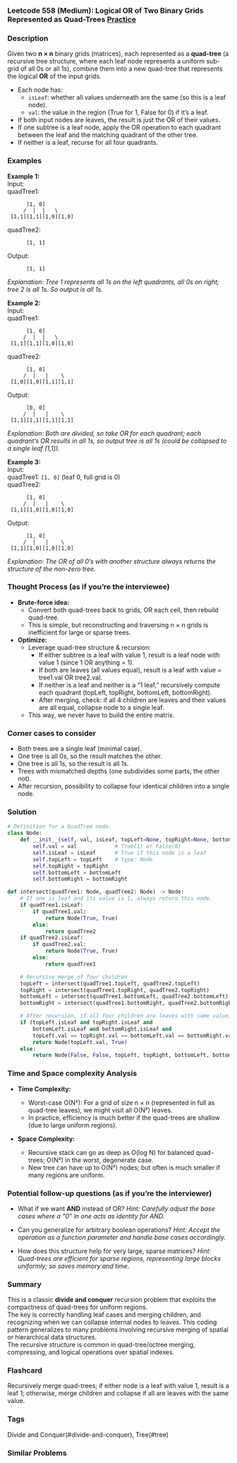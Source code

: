 ### Leetcode 558 (Medium): Logical OR of Two Binary Grids Represented as Quad-Trees [Practice](https://leetcode.com/problems/logical-or-of-two-binary-grids-represented-as-quad-trees)

### Description  
Given two **n × n** binary grids (matrices), each represented as a **quad-tree** (a recursive tree structure, where each leaf node represents a uniform sub-grid of all 0s or all 1s), combine them into a new quad-tree that represents the logical **OR** of the input grids.  
- Each node has:  
  - `isLeaf`: whether all values underneath are the same (so this is a leaf node).
  - `val`: the value in the region (True for 1, False for 0) if it’s a leaf.
- If both input nodes are leaves, the result is just the OR of their values.
- If one subtree is a leaf node, apply the OR operation to each quadrant between the leaf and the matching quadrant of the other tree.
- If neither is a leaf, recurse for all four quadrants.

### Examples  

**Example 1:**  
Input:  
quadTree1:
```
      [1, 0]
     /  |  |   \
 [1,1][1,1][1,0][1,0]
```
quadTree2:  
```
      [1, 1]
```
Output:  
```
      [1, 1]
```
*Explanation: Tree 1 represents all 1s on the left quadrants, all 0s on right; tree 2 is all 1s. So output is all 1s.*

**Example 2:**  
Input:  
quadTree1:
```
      [1, 0]
     /  |  |   \
 [1,1][1,1][1,0][1,0]
```
quadTree2:
```
      [1, 0]
     /  |   |    \
 [1,0][1,0][1,1][1,1]
```
Output:
```
      [0, 0]
     /  |   |    \
 [1,1][1,1][1,1][1,1]
```
*Explanation: Both are divided, so take OR for each quadrant; each quadrant’s OR results in all 1s, so output tree is all 1s (could be collapsed to a single leaf [1,1]).*

**Example 3:**  
Input:  
quadTree1: `[1, 0]` (leaf 0, full grid is 0)  
quadTree2:
```
      [1, 0]
     /  |   |    \
 [1,1][1,0][1,0][1,0]
```
Output:
```
      [1, 0]
     /  |   |    \
 [1,1][1,0][1,0][1,0]
```
*Explanation: The OR of all 0’s with another structure always returns the structure of the non-zero tree.*

### Thought Process (as if you’re the interviewee)  
- **Brute-force idea:**  
  - Convert both quad-trees back to grids, OR each cell, then rebuild quad-tree.  
  - This is simple, but reconstructing and traversing n × n grids is inefficient for large or sparse trees.
- **Optimize:**  
  - Leverage quad-tree structure & recursion:  
    - If either subtree is a leaf with value 1, result is a leaf node with value 1 (since 1 OR anything = 1).
    - If both are leaves (all values equal), result is a leaf with value = tree1.val OR tree2.val.
    - If neither is a leaf and neither is a “1 leaf,” recursively compute each quadrant (topLeft, topRight, bottomLeft, bottomRight).
    - After merging, check: if all 4 children are leaves and their values are all equal, collapse node to a single leaf.
  - This way, we never have to build the entire matrix.

### Corner cases to consider  
- Both trees are a single leaf (minimal case).
- One tree is all 0s, so the result matches the other.
- One tree is all 1s, so the result is all 1s.
- Trees with mismatched depths (one subdivides some parts, the other not).
- After recursion, possibility to collapse four identical children into a single node.

### Solution

```python
# Definition for a QuadTree node.
class Node:
    def __init__(self, val, isLeaf, topLeft=None, topRight=None, bottomLeft=None, bottomRight=None):
        self.val = val            # True(1) or False(0)
        self.isLeaf = isLeaf      # True if this node is a leaf
        self.topLeft = topLeft    # type: Node
        self.topRight = topRight
        self.bottomLeft = bottomLeft
        self.bottomRight = bottomRight

def intersect(quadTree1: Node, quadTree2: Node) -> Node:
    # If one is leaf and its value is 1, always return this node.
    if quadTree1.isLeaf:
        if quadTree1.val:
            return Node(True, True)
        else:
            return quadTree2
    if quadTree2.isLeaf:
        if quadTree2.val:
            return Node(True, True)
        else:
            return quadTree1

    # Recursive merge of four children
    topLeft = intersect(quadTree1.topLeft, quadTree2.topLeft)
    topRight = intersect(quadTree1.topRight, quadTree2.topRight)
    bottomLeft = intersect(quadTree1.bottomLeft, quadTree2.bottomLeft)
    bottomRight = intersect(quadTree1.bottomRight, quadTree2.bottomRight)

    # After recursion, if all four children are leaves with same value, flatten
    if (topLeft.isLeaf and topRight.isLeaf and
        bottomLeft.isLeaf and bottomRight.isLeaf and
        topLeft.val == topRight.val == bottomLeft.val == bottomRight.val):
        return Node(topLeft.val, True)
    else:
        return Node(False, False, topLeft, topRight, bottomLeft, bottomRight)
```

### Time and Space complexity Analysis  

- **Time Complexity:**  
  - Worst-case O(N²): For a grid of size n × n (represented in full as quad-tree leaves), we might visit all O(N²) leaves.  
  - In practice, efficiency is much better if the quad-trees are shallow (due to large uniform regions).

- **Space Complexity:**  
  - Recursive stack can go as deep as O(log N) for balanced quad-trees; O(N²) in the worst, degenerate case.
  - New tree can have up to O(N²) nodes; but often is much smaller if many regions are uniform.

### Potential follow-up questions (as if you’re the interviewer)  

- What if we want **AND** instead of OR?
  *Hint: Carefully adjust the base cases where a “0” in one acts as identity for AND.*

- Can you generalize for arbitrary boolean operations?
  *Hint: Accept the operation as a function parameter and handle base cases accordingly.*

- How does this structure help for very large, sparse matrices?
  *Hint: Quad-trees are efficient for sparse regions, representing large blocks uniformly; so saves memory and time.*

### Summary
This is a classic **divide and conquer** recursion problem that exploits the compactness of quad-trees for uniform regions.  
The key is correctly handling leaf cases and merging children, and recognizing when we can collapse internal nodes to leaves. This coding pattern generalizes to many problems involving recursive merging of spatial or hierarchical data structures.  
The recursive structure is common in quad-tree/octree merging, compressing, and logical operations over spatial indexes.


### Flashcard
Recursively merge quad-trees; if either node is a leaf with value 1, result is a leaf 1; otherwise, merge children and collapse if all are leaves with the same value.

### Tags
Divide and Conquer(#divide-and-conquer), Tree(#tree)

### Similar Problems
